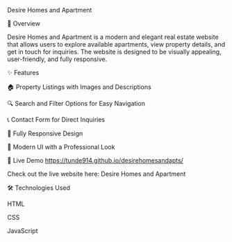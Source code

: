 Desire Homes and Apartment

🏡 Overview

Desire Homes and Apartment is a modern and elegant real estate website that allows users to explore available apartments, view property details, and get in touch for inquiries. The website is designed to be visually appealing, user-friendly, and fully responsive.

✨ Features

🏠 Property Listings with Images and Descriptions

🔍 Search and Filter Options for Easy Navigation

📞 Contact Form for Direct Inquiries

📱 Fully Responsive Design

🎨 Modern UI with a Professional Look

🚀 Live Demo  https://tunde914.github.io/desirehomesandapts/

Check out the live website here: Desire Homes and Apartment

🛠️ Technologies Used

HTML

CSS

JavaScript
